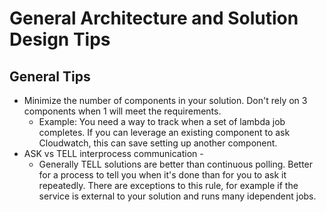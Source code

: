 # General Architecture and Solution Design Tips

## General Tips
- Minimize the number of components in your solution.  Don't rely on 3 components when 1 will meet the requirements.
  - Example: You need a way to track when a set of lambda job completes.  If you can leverage an existing component
  to ask Cloudwatch, this can save setting up another component.
- ASK vs TELL interprocess communication -
  - Generally TELL solutions are better than continuous polling.  Better for a process to tell you when it's done than
    for you to ask it repeatedly. There are exceptions to this rule, for example if the service is external to your
    solution and runs many idependent jobs. 